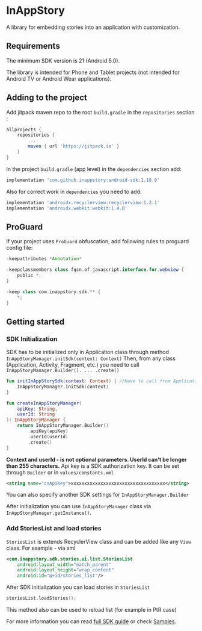 # InAppStory

A library for embedding stories into an application with customization.

## Requirements

The minimum SDK version is 21 (Android 5.0).

The library is intended for Phone and Tablet projects (not intended for Android TV or Android Wear applications).

## Adding to the project

Add jitpack maven repo to the root `build.gradle` in the `repositories` section :
```gradle
allprojects {
	repositories {
		...
		maven { url 'https://jitpack.io' }
	}
}
```

In the project `build.gradle` (app level) in the `dependencies` section add:
```gradle
implementation 'com.github.inappstory:android-sdk:1.18.0'
```

Also for correct work in `dependencies` you need to add:
```gradle
implementation 'androidx.recyclerview:recyclerview:1.2.1'
implementation 'androidx.webkit:webkit:1.4.0'
```

## ProGuard

If your project uses `ProGuard` obfuscation, add following rules to proguard config file:

```gradle
-keepattributes *Annotation*

-keepclassmembers class fqcn.of.javascript.interface.for.webview {
	public *;
}

-keep class com.inappstory.sdk.** {
	*;
}
```

## Getting started

### SDK Initialization

SDK has to be initialized only in Application class through method `InAppStoryManager.initSdk(context: Context)` 
Then, from any class (Application, Activity, Fragment, etc.) you need to call `InAppStoryManager.Builder(). ... .create()`

```kotlin
fun initInAppStorySdk(context: Context) { //Have to call from Application class and pass application context
    InAppStoryManager.initSdk(context)
}

fun createInAppStoryManager(
    apiKey: String,
    userId: String
): InAppStoryManager {
    return InAppStoryManager.Builder()
        .apiKey(apiKey)
        .userId(userId)
        .create()
}
```

**Context and userId - is not optional parameters. UserId can't be longer than 255 characters.** Api key is a SDK authorization key. It can be set through `Builder` or in `values/constants.xml`
```xml
<string name="csApiKey">xxxxxxxxxxxxxxxxxxxxxxxxxxxxxxxxxxx</string>
```

You can also specify another SDK settings for `InAppStoryManager.Builder`

After initialization you can use `InAppStoryManager` class via `InAppStoryManager.getInstance()`.

### Add StoriesList and load stories

`StoriesList` is extends RecyclerView class and can be added like any `View` class. For example - via xml

```xml
<com.inappstory.sdk.stories.ui.list.StoriesList
	android:layout_width="match_parent"
	android:layout_height="wrap_content"
	android:id="@+id/stories_list"/>
```

After SDK initialization you can load stories in `StoriesList`

```kotlin
storiesList.loadStories(); 
```
This method also can be used to reload list (for example in PtR case)

For more information you can read [full SDK guide](https://docs.inappstory.ru/sdk-guides/android/how-to-get-started.html) or check [Samples](https://github.com/inappstory/Android-Example).
